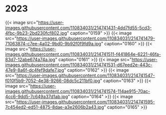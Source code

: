 # 2023


{{< image src="https://user-images.githubusercontent.com/110834031/214741431-4dd7fd55-5cd3-4fbc-9b23-2bd230fcf802.jpg" caption="0159" >}}
{{< image src="https://user-images.githubusercontent.com/110834031/214741479-71063874-c7ee-4a02-9bd0-9b92f0f9fd9a.jpg" caption="0160" >}}
{{< image src="https://user-images.githubusercontent.com/110834031/214741511-f441864e-6221-46fa-83d7-12abe674a74a.jpg" caption="0161" >}}
{{< image src="https://user-images.githubusercontent.com/110834031/214741531-d67eed2e-443c-47e9-8a6f-dc4fef9dafe7.jpg" caption="0162" >}}
{{< image src="https://user-images.githubusercontent.com/110834031/214741547-f010f5b9-7052-4e38-9266-08dc5c211bf0.jpg" caption="0163" >}}
{{< image src="https://user-images.githubusercontent.com/110834031/214741574-114ae915-70ac-4cc6-9dd5-7c649a37d1ab.jpg" caption="0164" >}}
{{< image src="https://user-images.githubusercontent.com/110834031/214741595-7c454ed2-ed51-4875-8dae-a3e2606b2a43.jpg" caption="0165" >}}

